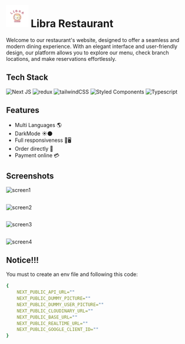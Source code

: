 # <img src="https://github.com/supercoderl/Libra-Restaurant-Frontend/blob/main/public/assets/images/logo/logo-removebg-preview.png?raw=true" width="60" height="60"/> Libra Restaurant

Welcome to our restaurant's website, designed to offer a seamless and modern dining experience. With an elegant interface and user-friendly design, our platform allows you to explore our menu, check branch locations, and make reservations effortlessly.

## Tech Stack

![Next JS](https://img.shields.io/badge/Next-black?style=for-the-badge&logo=next.js&logoColor=white) ![redux](https://img.shields.io/badge/Redux-593D88?style=for-the-badge&logo=redux&logoColor=white) ![tailwindCSS](https://img.shields.io/badge/Tailwind_CSS-38B2AC?style=for-the-badge&logo=tailwind-css&logoColor=white) ![Styled Components](https://img.shields.io/badge/styled--components-DB7093?style=for-the-badge&logo=styled-components&logoColor=white) ![Typescript](https://img.shields.io/badge/TypeScript-007ACC?style=for-the-badge&logo=typescript&logoColor=white)

## Features

- Multi Languages 🌎
- DarkMode ☀️🌑
- Full responsiveness 📱🖥️
- Order directly 🛒
- Payment online 💳

## Screenshots

![screen1](https://res.cloudinary.com/dcystvroz/image/upload/v1731938627/My%20pics/sbegjixbbqpptwjrewzv.png)

##

![screen2](https://res.cloudinary.com/dcystvroz/image/upload/v1731938625/My%20pics/hjdgjin0jm8sm4nvmemq.png)

##

![screen3](https://res.cloudinary.com/dcystvroz/image/upload/v1731938625/My%20pics/hnowezilzv9eh8rxffkn.png)

##

![screen4](https://res.cloudinary.com/dcystvroz/image/upload/v1731938625/My%20pics/gulopkliy2qcmiu4fisw.png)

## Notice!!!

You must to create an env file and following this code:

```yaml
{
    NEXT_PUBLIC_API_URL=""
    NEXT_PUBLIC_DUMMY_PICTURE=""
    NEXT_PUBLIC_DUMMY_USER_PICTURE=""
    NEXT_PUBLIC_CLOUDINARY_URL=""
    NEXT_PUBLIC_BASE_URL=""
    NEXT_PUBLIC_REALTIME_URL=""
    NEXT_PUBLIC_GOOGLE_CLIENT_ID=""
}
```
